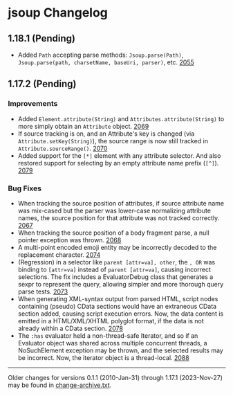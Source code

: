 # jsoup Changelog

## 1.18.1 (Pending)

* Added `Path` accepting parse methods: `Jsoup.parse(Path)`, `Jsoup.parse(path, charsetName, baseUri, parser)`,
  etc. [2055](https://github.com/jhy/jsoup/pull/2055)

## 1.17.2 (Pending)

### Improvements

* Added `Element.attribute(String)` and `Attributes.attribute(String)` to more simply obtain an `Attribute` object.
  [2069](https://github.com/jhy/jsoup/issues/2069)
* If source tracking is on, and an Attribute's key is changed (via `Attribute.setKey(String)`), the source range is
  now still tracked in `Attribute.sourceRange()`. [2070](https://github.com/jhy/jsoup/issues/2070)
* Added support for the `[*]` element with any attribute selector. And also restored support for selecting by an empty
  attribute name prefix (`[^]`). [2079](https://github.com/jhy/jsoup/issues/2079)

### Bug Fixes

* When tracking the source position of attributes, if source attribute name was mix-cased but the parser was
  lower-case normalizing attribute names, the source position for that attribute was not tracked
  correctly. [2067](https://github.com/jhy/jsoup/issues/2067)
* When tracking the source position of a body fragment parse, a null pointer exception was
  thrown. [2068](https://github.com/jhy/jsoup/issues/2068)
* A multi-point encoded emoji entity may be incorrectly decoded to the replacement
  character. [2074](https://github.com/jhy/jsoup/issues/2074)
* (Regression) in a selector like `parent [attr=va], other`, the `, OR` was binding to `[attr=va]` instead of
  `parent [attr=va]`, causing incorrect selections. The fix includes a EvaluatorDebug class that generates a sexpr
  to represent the query, allowing simpler and more thorough query parse
  tests. [2073](https://github.com/jhy/jsoup/issues/2073)
* When generating XML-syntax output from parsed HTML, script nodes containing (pseudo) CData sections would have an
  extraneous CData section added, causing script execution errors. Now, the data content is emitted in a HTML/XML/XHTML
  polyglot format, if the data is not already within a CData section. [2078](https://github.com/jhy/jsoup/issues/2078)
* The `:has` evaluator held a non-thread-safe Iterator, and so if an Evaluator object was shared across multiple
  concurrent threads, a NoSuchElement exception may be thrown, and the selected results may be incorrect. Now, the
  iterator object is a thread-local. [2088](https://github.com/jhy/jsoup/issues/2088)

---
Older changes for versions 0.1.1 (2010-Jan-31) through 1.17.1 (2023-Nov-27) may be found in
[change-archive.txt](./change-archive.txt).

